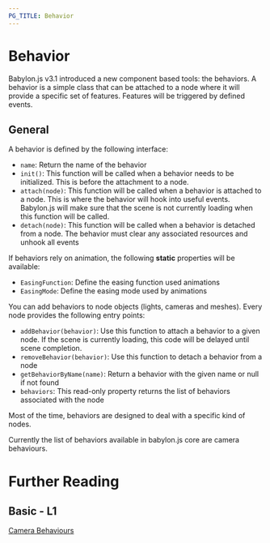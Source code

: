 ```yaml
---
PG_TITLE: Behavior
---
```


# Behavior

Babylon.js v3.1 introduced a new component based tools: the behaviors.
A behavior is a simple class that can be attached to a node where it will provide a specific set of features. Features will be triggered by defined events. 

## General

A behavior is defined by the following interface:
* `name`: Return the name of the behavior
* `init()`: This function will be called when a behavior needs to be initialized. This is before the attachment to a node.
* `attach(node)`: This function will be called when a behavior is attached to a node. This is where the behavior will hook into useful events. Babylon.js will make sure that the scene is not currently loading when this function will be called.
* `detach(node)`: This function will be called when a behavior is detached from a node. The behavior must clear any associated resources and unhook all events

If behaviors rely on animation, the following **static** properties will be available:
* `EasingFunction`: Define the easing function used animations
* `EasingMode`: Define the easing mode used by animations

You can add behaviors to node objects (lights, cameras and meshes). Every node provides the following entry points:
* `addBehavior(behavior)`: Use this function to attach a behavior to a given node. If the scene is currently loading, this code will be delayed until scene completion.
* `removeBehavior(behavior)`: Use this function to detach a behavior from a node
* `getBehaviorByName(name)`: Return a behavior with the given name or null if not found
* `behaviors`: This read-only property returns the list of behaviors associated with the node

Most of the time, behaviors are designed to deal with a specific kind of nodes. 

Currently the list of behaviors available in babylon.js core are camera behaviours.

# Further Reading

## Basic - L1

[Camera Behaviours](/How_To/Camera_Behaviors)
